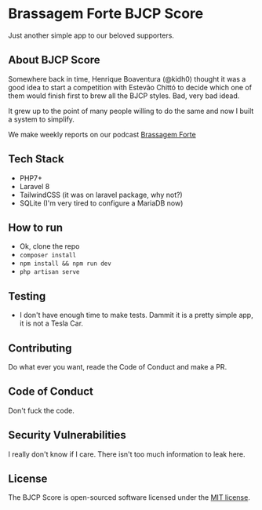 # Brassagem Forte BJCP Score

Just another simple app to our beloved supporters.

## About BJCP Score

Somewhere back in time, Henrique Boaventura (@kidh0) thought it was a good idea to start a competition with Estevão Chittó to decide which one of them would finish first to brew all the BJCP styles. Bad, very bad idead.

It grew up to the point of many people willing to do the same and now I built a system to simplify.

We make weekly reports on our podcast [Brassagem Forte](http://www.brassagemforte.com.br)

## Tech Stack

- PHP7+
- Laravel 8
- TailwindCSS (it was on laravel package, why not?)
- SQLite (I'm very tired to configure a MariaDB now)

## How to run

- Ok, clone the repo
- `composer install`
- `npm install && npm run dev`
- `php artisan serve`

## Testing

- I don't have enough time to make tests. Dammit it is a pretty simple app, it is not a Tesla Car.

## Contributing

Do what ever you want, reade the Code of Conduct and make a PR.

## Code of Conduct

Don't fuck the code.

## Security Vulnerabilities

I really don't know if I care. There isn't too much information to leak here.

## License

The BJCP Score is open-sourced software licensed under the [MIT license](https://opensource.org/licenses/MIT).
